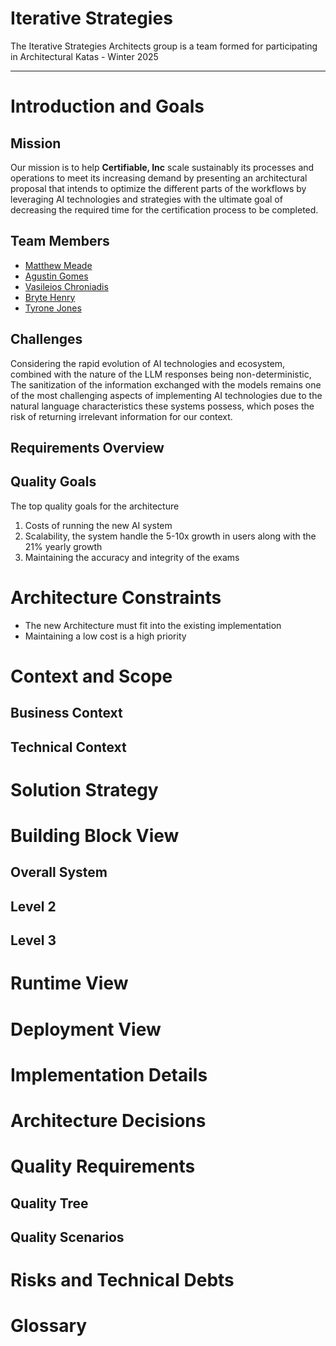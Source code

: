 # Iterative Strategies

The Iterative Strategies Architects group is a team formed for participating in Architectural Katas - Winter 2025

---

# Introduction and Goals

<!-- https://docs.arc42.org/section-1/ -->

## **Mission**

Our mission is to help **Certifiable, Inc** scale sustainably its processes and operations to meet its increasing demand by presenting an architectural proposal that intends to optimize the different parts of the workflows by leveraging AI technologies and strategies with the ultimate goal of decreasing the required time for the certification process to be completed.

## Team Members

- [Matthew Meade](https://www.linkedin.com/in/matthewmeade/)
- [Agustin Gomes](https://www.linkedin.com/in/agustingomes)
- [Vasileios Chroniadis](https://www.linkedin.com/in/chronvas/)
- [Bryte Henry](https://www.linkedin.com/in/bryte-h/)
- [Tyrone Jones](https://www.linkedin.com/in/tyronefjones/)



## **Challenges**

Considering the rapid evolution of AI technologies and ecosystem, combined with the nature of the LLM responses being non-deterministic, The sanitization of the information exchanged with the models remains one of the most challenging aspects of implementing AI technologies due to the natural language characteristics these systems possess, which poses the risk of returning irrelevant information for our context.


## Requirements Overview
<!-- 
    - Short description of the functional requirements
    - From the point of view of the end users
    - Short text description, possibly in a table. 
    - Link to more detailed requirements documentation

    Examples
    - https://docs.arc42.org/examples/overview-example-htmlsc-1/
    - https://docs.arc42.org/examples/overview-example-3/

 -->


## Quality Goals
<!-- 
    - Top 3-5 quality goals for the architecture in a table
    - Note: Goals for the artecture itself, not the product
    - For example reliability, security, sustainability

    Example
    - https://docs.arc42.org/examples/quality-tpu-1/
-->
The top quality goals for the architecture

1. Costs of running the new AI system
2. Scalability, the system handle the 5-10x growth in users along with the 21% yearly growth
3. Maintaining the accuracy and integrity of the exams



# Architecture Constraints
<!-- 
    https://docs.arc42.org/section-2/ 

    - Any requirement that constrains the design and implementation, a simple list

    Example: 
    - https://docs.arc42.org/examples/constraints-1/
-->

- The new Architecture must fit into the existing implementation
- Maintaining a low cost is a high priority


# Context and Scope
<!-- https://docs.arc42.org/section-3/ -->

## Business Context
<!--
    - The context of business stakeholder's point of view. What data is exchanged and the environment
    - Diagrams shoing the system as a black box, specifying the interfaces with stakeholders
    - Alternatively (or additionally) you can use a table. The title of the table is the name of your system, the three columns contain the name of the communication partner, the inputs, and the outputs.

    Examples
    - https://docs.arc42.org/examples/business-context-1/
    - https://docs.arc42.org/examples/context-business-2/
    - https://docs.arc42.org/examples/business-context-3/

-->

## Technical Context
<!-- 
    - Technical interfaces linking the system to its environment, I/O
    - Interactions with external services or hardware. An example for our project would be if we're interfacing with an external managed AI service?

    Examples
    - https://docs.arc42.org/examples/technical-context-1/
    - https://docs.arc42.org/examples/technical-context-4/

-->


# Solution Strategy
<!-- 
    https://docs.arc42.org/section-4/ 
    
    - A short summary aof the fundamental decisions and soultion strategies that shape the system's architecture
    - Technology Decisions, design or architectural pattern, how to achieve quality goals, revelant org decisions and processes
    - Table or list
    - Link to later sections 5 or 8 for more details
    
    Examples
    - https://docs.arc42.org/examples/solution-strategy-htmlsc-1/
    - https://docs.arc42.org/examples/solution-strategy-mama-2/

-->


# Building Block View
<!-- 
    https://docs.arc42.org/section-5/

    - The static decomposisition of the system as building blocks
    - Modules, components, interfaces, dependencies with relationships and associations
    - Hierarchial collection of diagrams and descriptions

    Levels
    - Level 1: white box description of the overall system together with black box descriptions of all contained building blocks.
    - Level 2: zooms into some building blocks of level 1
    - Level 3: zooms into some building blocks of level 2
    - ...
    - Level n: ...

    Examples:
    - (all levels) https://docs.arc42.org/examples/buildingblock-hsc/
    - (level 1) https://docs.arc42.org/examples/buildingblock-tpu-1/
    - (level 2) https://docs.arc42.org/examples/buildingblock-tpu-2/
-->

## Overall System 
<!-- 
    https://docs.arc42.org/section-5/#51-whitebox-overall-system

    - The decomposition of the overall system using the white box template
    - An overview diagram
    - A motivation for the decomposition
    - Black box descriptions of the building blocks. A list or a table

    Example
    - https://docs.arc42.org/examples/buildingblock-tpu-1/
-->


## Level 2
<!-- 
    - Specify the inner structure of some of the blocks from level 1
    - Please prefer relevance over completeness. Specify only important, surprising, risky, complex or volatile building blocks. 

    Example
    - https://docs.arc42.org/examples/buildingblock-tpu-2/
-->

## Level 3
<!-- 
    - Specify the inner structure of some of the blocks from level 2

-->


<!-- ## Level n ... Not sure how deep we need to go, I'd assume 3 is enough -->



# Runtime View
<!-- 
    https://docs.arc42.org/section-6/

    - This section describes concrete behavior and interaction of the system's building blocks in the form of scenarios
    - Important use cases or features, how they're executed
    - Interactions at critical interfaces
    - Operation and administration - launch, start, stop
    - Error and exception scenarios

    - Note: 
        - The main criterion for the choice of possible scenarios (sequences, workflows) is their architectural relevancy. 
        - It is not important to describe a large number of scenarios. You should rather document a representative selection.

    - Possible scenario notations
        - Numbered list of steps
        - Activity diagrams or flow charts
        - Sequence Diagrams
        - BPMN or EPCs
        - State Machines

    Examples:
    - https://docs.arc42.org/examples/runtime-1/
    - https://docs.arc42.org/examples/runtime-mama-2/
    - https://docs.arc42.org/examples/runtime-tpu-1/
-->


# Deployment View
<!-- 
    https://docs.arc42.org/section-7/

    (We don't have much detail on how the current system is deployed, so not sure how we would deal with that here)

    - Technical infrastructure used to execute the system
    - Elements like geographical locations, environments, hardware, channels, topoligies
    - Mapping of what software runs on which infrastructure elements
    - Can include any different environments, eg if we have prod and testing environments
    - Only include the level of detail necessary

    Example 1
    - https://docs.arc42.org/examples/deployment-1/
    - https://docs.arc42.org/examples/deployment-htmlsc-1/
    - https://docs.arc42.org/examples/deployment-2/
-->


# Implementation Details
<!-- 

    Note: This is called "Crosscutting Concepts" by arc42, but I didn't think that was a good title for the section

    https://docs.arc42.org/section-8/

    Principal regulations and solution ideas that are relevant in multiple parts of the system, such as:
    - Domain Models
    - Architectural patterns or design patterns
    - Rules for using specific technology
    - Implementation rules

    Suggested structure
    - Domain concepts
    - User Experience concepts (UX)
    - Safety and security concepts
    - Architecture and design patterns
    - “Under-the-hood” concepts
    - Development concepts
    - Operational concepts

    Examples:
    - Within a system, a common format for log-messages shall be established, combined with a common convention of choosing the appropriate log-destination. These decisions, along with implementation examples, could be described as “logging-concept”.
    - A system has numerous backend services, that communicate among each other based upon remote procedure calls or http-based REST. Calling services (“consumers”) always need to authenticate themselves to the called service (“provider”). For this authentication, a central common authorization service has to be used. The technical and organizational details such authentication could be described as “backend authentication concept”.
    - https://docs.arc42.org/examples/concept-htmlsc-1/
    - https://docs.arc42.org/examples/concept-htmlsc-2/
    - https://docs.arc42.org/examples/concept-tpu-1/
    - https://docs.arc42.org/examples/concept-tpu-2/
-->


# Architecture Decisions
<!-- 
    https://docs.arc42.org/section-9/

    - Important architecture decisions including rationailes. 
    - We can include links to ./ADRs here
    - Order by importants, date, or something else

    Examples:
    - https://docs.arc42.org/examples/decision-use-adrs/
    - https://docs.arc42.org/examples/decision-htmlsc/
    - https://docs.arc42.org/examples/decision-tpu-1/
-->


# Quality Requirements
<!-- 
    https://docs.arc42.org/section-10/ 

    Make sure to include the high priority goals added in the introduction section
-->

## Quality Tree
<!-- 

    - Table or tree of quality requirements with quality/evalutation scenarios
    - ATAM format: https://en.wikipedia.org/wiki/Architecture_tradeoff_analysis_method
    - Include links to the 'quality scenarios' section

    Example:
    - https://docs.arc42.org/examples/quality-tpu-1/
-->

## Quality Scenarios
<!--
    - Explanations of quality requirements 
    - Descrive what should happen when some stimulus occurs
    - Usage scenarios
        - the system's runtime reaction: efficiency  or peformance
        - Eg the system reacts to a user's request in one second
    - Change scenarios
        - describe a modification of the system or its environment
        - eg: requirements change (needing to change LLMs?)


    Example:
    - https://docs.arc42.org/examples/quality-htmlsc-2/
-->


# Risks and Technical Debts
<!-- 
    https://docs.arc42.org/section-11/

    - Identified technical risks or debts ordered by priority
    - Include suggested measures to minimize, mitigate, or avoid risks

    Examples:
    - https://docs.arc42.org/examples/risk-htmlsc-1/
    - https://docs.arc42.org/examples/risk-tpu-1/
-->


# Glossary
<!-- 
    https://docs.arc42.org/section-12/

    - Important domain and technical terms stakeholders use when discussing the system
    - Table with term and definition columns

    Example:
    - https://docs.arc42.org/examples/glossary-1/
-->
